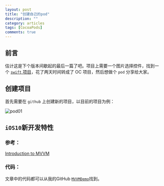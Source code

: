 ```yaml
---
layout: post
title: "创建自己的pod"
description: ""
category: articles
tags: [CocoaPods]
comments: true
---
```


## 前言

估计这是下个版本间歇起的最后一篇了吧。项目上需要一个图片选择控件，找到一个 [`swift` 项目](https://github.com/hyperoslo/ImagePicker)，花了两天时间转成了 OC 项目，然后想做个 `pod` 分享给大家。

## 创建项目

首先需要在 `github` 上创建新的项目，以目前的项目为例：

![pod01](https://lettleprince.github.io/images/20160921-mypod/pod01.png)

## `iOS10`新开发特性



### 参考：

[Introduction to MVVM](https://www.objc.io/issues/13-architecture/mvvm/)

### 代码：
文章中的代码都可以从我的GitHub [`MVVMDemo`](https://github.com/lettleprince/MVVMM)找到。

